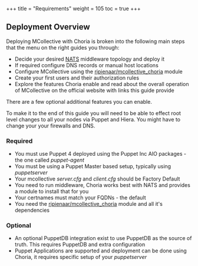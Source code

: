 +++
title = "Requirements"
weight = 105
toc = true
+++

## Deployment Overview

Deploying MCollective with Choria is broken into the following main steps that the menu on the right guides you through:

  * Decide your desired [NATS](https://nats.io) middleware topology and deploy it
  * If required configure DNS records or manual host locations
  * Configure MCollective using the [ripienaar/mcollective_choria](https://forge.puppet.com/ripienaar/mcollective_choria) module
  * Create your first users and their authorization rules
  * Explore the features Choria enable and read about the overall operation of MCollective on the official website with links this guide provide

There are a few optional additional features you can enable.

To make it to the end of this guide you will need to be able to effect root level changes to all your nodes via Puppet and Hiera.  You might have to change your your firewalls and DNS.

### Required

  * You must use Puppet 4 deployed using the Puppet Inc AIO packages - the one called _puppet-agent_
  * You must be using a Puppet Master based setup, typically using _puppetserver_
  * Your mcollective _server.cfg_ and _client.cfg_ should be Factory Default
  * You need to run middleware, Choria works best with NATS and provides a module to install that for you
  * Your certnames must match your FQDNs - the default
  * You need the [ripienaar/mcollective_choria](https://forge.puppet.com/ripienaar/mcollective_choria) module and all it's dependencies

### Optional

  * An optional PuppetDB integration exist to use PuppetDB as the source of truth.  This requires PuppetDB and extra configuration
  * Puppet Applications are supported and deployment can be done using Choria, it requires specific setup of your _puppetserver_
